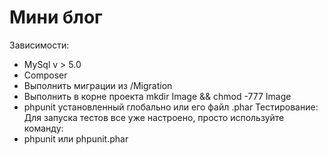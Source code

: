 Мини блог
============================

Зависимости:
 - MySql  v > 5.0
 - Composer
 - Выполнить миграции из /Migration
 - Выполнить в корне проекта mkdir Image && chmod -777 Image
 - phpunit установленный глобально или его файл .phar
Тестирование:
 Для запуска тестов все уже настроено, просто используйте команду:
 - phpunit или phpunit.phar



